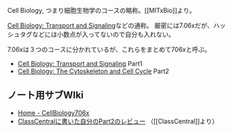Cell Biology, つまり細胞生物学のコースの略称。[[MITxBio]]より。

[Cell Biology: Transport and Signaling](https://www.edx.org/course/cell-biology-transport)などの通称。 厳密には7.06xだが、ハッシュタグなどには小数点が入ってないので自分も入れない。

7.06xは３つのコースに分かれているが、これらをまとめて706xと呼ぶ。

- [Cell Biology: Transport and Signaling](https://www.edx.org/course/cell-biology-transport) Part1
- [Cell Biology: The Cytoskeleton and Cell Cycle](https://www.edx.org/course/cell-biology-2) Part2

## ノート用サブWIki

- [Home - CellBiology706x](https://karino2.github.io/SubWiki/CellBiology706x/Home)
- [ClassCentralに書いた自分のPart2のレビュー](https://www.classcentral.com/course/cell-biology-2-22832?review-id=196149) （[[ClassCentral]]より）